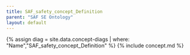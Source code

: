 ```yaml
---
title: SAF_safety_concept_Definition
parent: "SAF SE Ontology"
layout: default
---
```

{% assign diag = site.data.concept-diags | where: "Name","SAF_safety_concept_Definition" %}
{% include concept.md %}